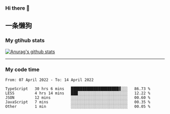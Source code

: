 ### Hi there 👋

## 一条懒狗
<!--
**kiss-me-quickly/kiss-me-quickly** is a ✨ _special_ ✨ repository because its `README.md` (this file) appears on your GitHub profile.

Here are some ideas to get you started:

- 🔭 I’m currently working on ...
- 🌱 I’m currently learning ...
- 👯 I’m looking to collaborate on ...
- 🤔 I’m looking for help with ...
- 💬 Ask me about ...
- 📫 How to reach me: ...
- 😄 Pronouns: ...
- ⚡ Fun fact: ...
-->


### My gtihub stats

[![Anurag's github stats](https://github-readme-stats.vercel.app/api?username=kiss-me-quickly)](https://github.com/anuraghazra/github-readme-stats)

***

### My code time

<!--START_SECTION:waka-->

```text
From: 07 April 2022 - To: 14 April 2022

TypeScript   30 hrs 6 mins   █████████████████████▓░░░   86.73 %
LESS         4 hrs 14 mins   ███░░░░░░░░░░░░░░░░░░░░░░   12.22 %
JSON         12 mins         ░░░░░░░░░░░░░░░░░░░░░░░░░   00.60 %
JavaScript   7 mins          ░░░░░░░░░░░░░░░░░░░░░░░░░   00.35 %
Other        1 min           ░░░░░░░░░░░░░░░░░░░░░░░░░   00.05 %
```

<!--END_SECTION:waka-->
